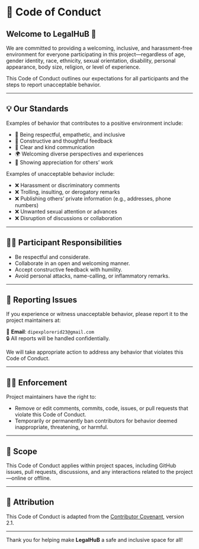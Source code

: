 # 📜 Code of Conduct

## Welcome to LegalHuB 🚀

We are committed to providing a welcoming, inclusive, and harassment-free environment for everyone participating in this project—regardless of age, gender identity, race, ethnicity, sexual orientation, disability, personal appearance, body size, religion, or level of experience.

This Code of Conduct outlines our expectations for all participants and the steps to report unacceptable behavior.

---

## 💡 Our Standards

Examples of behavior that contributes to a positive environment include:

- 🤝 Being respectful, empathetic, and inclusive
- 📣 Constructive and thoughtful feedback
- 💬 Clear and kind communication
- 🌍 Welcoming diverse perspectives and experiences
- 🙌 Showing appreciation for others’ work

Examples of unacceptable behavior include:

- ❌ Harassment or discriminatory comments
- ❌ Trolling, insulting, or derogatory remarks
- ❌ Publishing others’ private information (e.g., addresses, phone numbers)
- ❌ Unwanted sexual attention or advances
- ❌ Disruption of discussions or collaboration

---

## 🙋‍♂️ Participant Responsibilities

- Be respectful and considerate.
- Collaborate in an open and welcoming manner.
- Accept constructive feedback with humility.
- Avoid personal attacks, name-calling, or inflammatory remarks.

---

## 🚨 Reporting Issues

If you experience or witness unacceptable behavior, please report it to the project maintainers at:

📧 **Email**: `dipexplorerid23@gmail.com`  
🔒 All reports will be handled confidentially.

We will take appropriate action to address any behavior that violates this Code of Conduct.

---

## 🧑‍⚖️ Enforcement

Project maintainers have the right to:

- Remove or edit comments, commits, code, issues, or pull requests that violate this Code of Conduct.
- Temporarily or permanently ban contributors for behavior deemed inappropriate, threatening, or harmful.

---

## 🤝 Scope

This Code of Conduct applies within project spaces, including GitHub issues, pull requests, discussions, and any interactions related to the project—online or offline.

---

## 📝 Attribution

This Code of Conduct is adapted from the [Contributor Covenant](https://www.contributor-covenant.org), version 2.1.

---

Thank you for helping make **LegalHuB** a safe and inclusive space for all!

